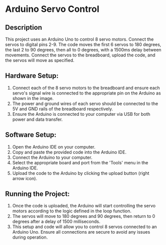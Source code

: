 # Arduino Servo Control

## Description
This project uses an Arduino Uno to control 8 servo motors. Connect the servos to digital pins 2-9. The code moves the first 6 servos to 180 degrees, the last 2 to 90 degrees, then all to 0 degrees, with a 1500ms delay between movements. Connect the servos to the breadboard, upload the code, and the servos will move as specified.

## Hardware Setup:
1. Connect each of the 8 servo motors to the breadboard and ensure each servo's signal wire is connected to the appropriate pin on the Arduino as shown in the image.
2. The power and ground wires of each servo should be connected to the 5V and GND rails of the breadboard respectively.
3. Ensure the Arduino is connected to your computer via USB for both power and data transfer.

## Software Setup:
1. Open the Arduino IDE on your computer.
2. Copy and paste the provided code into the Arduino IDE.
3. Connect the Arduino to your computer.
4. Select the appropriate board and port from the 'Tools' menu in the Arduino IDE.
5. Upload the code to the Arduino by clicking the upload button (right arrow icon).

## Running the Project:
1. Once the code is uploaded, the Arduino will start controlling the servo motors according to the logic defined in the loop function.
2. The servos will move to 180 degrees and 90 degrees, then return to 0 degrees after a delay of 1500 milliseconds.
3. This setup and code will allow you to control 8 servos connected to an Arduino Uno. Ensure all connections are secure to avoid any issues during operation.
